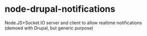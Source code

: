 node-drupal-notifications
=========================

Node.JS+Socket.IO server and client to allow realtime notifications (demoed with Drupal, but generic purpose)